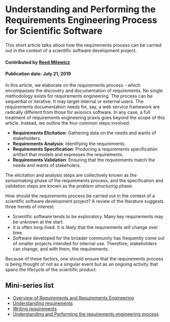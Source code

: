 # Understanding and Performing the Requirements Engineering Process for Scientific Software

<!--- deck text start -->
This short article talks about how the requirements process can be carried out in the context of a scientific software development project.
<!---deck text end --->

#### Contributed by [Reed Milewicz](https://github.com/rmmilewi)
#### Publication date: July 21, 2019

In this article, we elaborate on the requirements process - which encompasses the discovery and documentation of requirements. No single methodology exists for requirements engineering. The process can be sequential or iterative. It may target internal or external users. The requirements documentation needs for, say, a web service framework are radically different from those for avionics software. In any case, a full treatment of requirements engineering praxis goes beyond the scope of this article. Instead, we outline the four common steps involved. 

- **Requirements Elicitation**: Gathering data on the needs and wants of stakeholders.
- **Requirements Analysis**: Identifying the requirements.
- **Requirements Specification**: Producing a requirements specification artifact that models and expresses the requirements.
- **Requirements Validation**: Ensuring that the requirements match the needs and wants of stakeholers.

<!-- The below portion of text is taken from the article Part5-PerformingRequirementsEngineeringREVISE.md since it is incomplete -->

The elicitation and analysis steps are collectively known as the *sensemaking* phase of the requirements process, and the specification and validation steps are known as the *problem structuring* phase.

How should the requirements process be carried out in the context of a scientific software development project? A review of the literature suggests three trends of interest:
- Scientific software tends to be exploratory. Many key requirements may be unknown at the start.
- It is often long-lived. It is likely that the requirements will change over time.
- Software developed for the broader community has frequently come out of smaller projects intended for internal use. Therefore, stakeholders can change, and with them, the requirements.

Because of these factors, one should ensure that the requirements process is being thought
of not as a singular event but as an ongoing activity that spans
the lifecycle of the scientific product.

## Mini-series list
- [Overview of Requirements and Requirements Engineering](Part1-RequirementsAndRequirementsEngineering.md)
- [Understanding requirements](Part2-UnderstandingRequirements.md)
- [Writing requirements](Part3-WritingRequirements.md)
- [Understanding and Performing the requirements engineering process](Part4-UnderstandingPerformingRequirementsEngineering.md)


<!---
Publish: yes
Topics: requirements
Pinned: no
RSS update: 2019-07-21
--->
